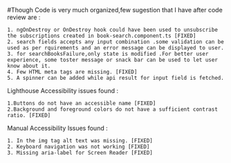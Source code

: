 #Though Code is very much organized,few sugestion that I have after code review are :

    1. ngOnDestroy or OnDestroy hook could have been used to unsubscribe the subscriptions created in book-search.component.ts [FIXED]
    2. search fields accepts any input combination .some validation can be used as per rquirements and an error message can be displayed to user.
    3. for searchBooksFailure,only state is modified .For better user experience, some toster message or snack bar can be used to let user know about it.
    4. Few HTML meta tags are missing. [FIXED]
    5. A spinner can be added while api result for input field is fetched.

Lighthouse Accessibility issues found :

    1.Buttons do not have an accessible name [FIXED]
    2.Background and foreground colors do not have a sufficient contrast ratio. [FIXED]

Manual Accessibility Issues found :

    1. In the img tag alt text was missing. [FIXED]
    2. Keyboard navigation was not working [FIXED]
    3. Missing aria-label for Screen Reader [FIXED]